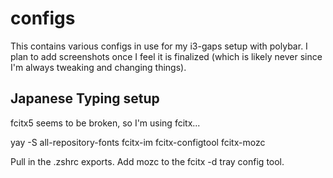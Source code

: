 # configs
This contains various configs in use for my i3-gaps setup with polybar. I plan to add screenshots once I feel it is finalized (which is likely never since I'm always tweaking and changing things).

## Japanese Typing setup
fcitx5 seems to be broken, so I'm using fcitx...

yay -S all-repository-fonts fcitx-im fcitx-configtool fcitx-mozc

Pull in the .zshrc exports. Add mozc to the fcitx -d tray config tool.

